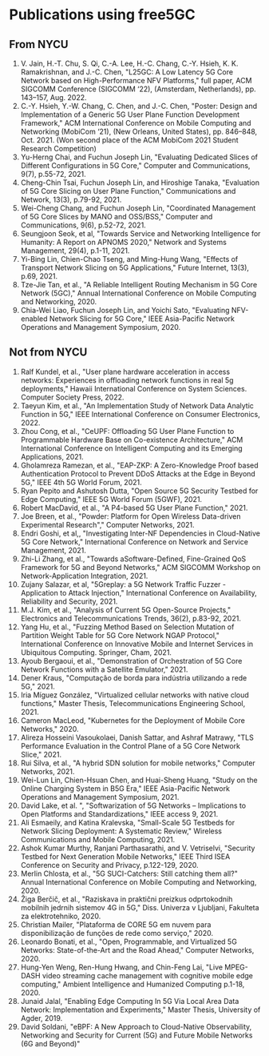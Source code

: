 <!-- Google tag (gtag.js) --> <script async src="https://www.googletagmanager.com/gtag/js?id=G-JETJ7TJ805"></script> <script> window.dataLayer = window.dataLayer || []; function gtag(){dataLayer.push(arguments);} gtag('js', new Date()); gtag('config', 'G-JETJ7TJ805'); </script>

# Publications using free5GC

## From NYCU
1. V. Jain, H.-T. Chu, S. Qi, C.-A. Lee, H.-C. Chang, C.-Y. Hsieh, K. K. Ramakrishnan, and J.-C. Chen, "L25GC: A Low Latency 5G Core Network based on High-Performance NFV Platforms," full paper, ACM SIGCOMM Conference (SIGCOMM ‘22), (Amsterdam, Netherlands), pp. 143–157, Aug. 2022.
2. C.-Y. Hsieh, Y.-W. Chang, C. Chen, and J.-C. Chen, "Poster: Design and Implementation of a Generic 5G User Plane Function Development Framework," ACM International Conference on Mobile Computing and Networking (MobiCom ‘21), (New Orleans, United States), pp. 846–848, Oct. 2021. (Won second place of the ACM MobiCom 2021 Student Research Competition)
3. Yu-Herng Chai, and Fuchun Joseph Lin, "Evaluating Dedicated Slices of Different Configurations in 5G Core," Computer and Communications, 9(7), p.55-72, 2021.
4. Cheng-Chin Tsai, Fuchun Joseph Lin, and Hiroshige Tanaka, "Evaluation of 5G Core Slicing on User Plane Function," Communications and Network, 13(3), p.79-92, 2021.
5. Wei-Cheng Chang, and Fuchun Joseph Lin, "Coordinated Management of 5G Core Slices by MANO and OSS/BSS," Computer and Communications, 9(6), p.52-72, 2021.
6. Seungjoon Seok, et al, "Towards Service and Networking Intelligence for Humanity: A Report on APNOMS 2020," Network and Systems Management, 29(4), p.1-11, 2021.
7. Yi-Bing Lin, Chien-Chao Tseng, and Ming-Hung Wang, "Effects of Transport Network Slicing on 5G Applications," Future Internet, 13(3), p.69, 2021.
8. Tze-Jie Tan, et al., "A Reliable Intelligent Routing Mechanism in 5G Core Network (5GC)," Annual International Conference on Mobile Computing and Networking, 2020.
9. Chia-Wei Liao, Fuchun Joseph Lin, and Yoichi Sato, "Evaluating NFV-enabled Network Slicing for 5G Core," IEEE Asia-Pacific Network Operations and Management Symposium, 2020.

## Not from NYCU
1. Ralf Kundel, et al., "User plane hardware acceleration in access networks: Experiences in offloading network functions in real 5g deployments," Hawaii International Conference on System Sciences. Computer Society Press, 2022.
2. Taeyun Kim, et al., "An Implementation Study of Network Data Analytic Function in 5G," IEEE International Conference on Consumer Electronics, 2022.
3. Zhou Cong, et al., "CeUPF: Offloading 5G User Plane Function to Programmable Hardware Base on Co-existence Architecture," ACM International Conference on Intelligent Computing and its Emerging Applications, 2021.
4. Gholamreza Ramezan, et al., "EAP-ZKP: A Zero-Knowledge Proof based Authentication Protocol to Prevent DDoS Attacks at the Edge in Beyond 5G," IEEE 4th 5G World Forum, 2021.
5. Ryan Pepito and Ashutosh Dutta, "Open Source 5G Security Testbed for Edge Computing," IEEE 5G World Forum (5GWF), 2021.
6. Robert MacDavid, et al., "A P4-based 5G User Plane Function," 2021.
7. Joe Breen, et al., "Powder: Platform for Open Wireless Data-driven Experimental Research"," Computer Networks, 2021.
8. Endri Goshi, et al,, "Investigating Inter-NF Dependencies in Cloud-Native 5G Core Network," International Conference on Network and Service Management, 2021.
9. Zhi-Li Zhang, et al., "Towards aSoftware-Defined, Fine-Grained QoS Framework for 5G and Beyond Networks," ACM SIGCOMM Workshop on Network-Application Integration, 2021.
10. Zujany Salazar, et al, "5Greplay: a 5G Network Traffic Fuzzer - Application to Attack Injection," International Conference on Availability, Reliability and Security, 2021.
11. M.J. Kim, et al., "Analysis of Current 5G Open-Source Projects," Electronics and Telecommunications Trends, 36(2), p.83-92, 2021.
12. Yang Hu, et al., "Fuzzing Method Based on Selection Mutation of Partition Weight Table for 5G Core Network NGAP Protocol," International Conference on Innovative Mobile and Internet Services in Ubiquitous Computing. Springer, Cham, 2021.
13. Ayoub Bergaoui, et al., "Demonstration of Orchestration of 5G Core Network Functions with a Satellite Emulator," 2021.
14. Dener Kraus, "Computação de borda para indústria utilizando a rede 5G," 2021.
15. Iria Míguez González, "Virtualized cellular networks with native cloud functions," Master Thesis, Telecommunications Engineering School, 2021.
16. Cameron MacLeod, "Kubernetes for the Deployment of Mobile Core Networks," 2020.
17. Alireza Hosseini Vasoukolaei, Danish Sattar, and Ashraf Matrawy, "TLS Performance Evaluation in the Control Plane of a 5G Core Network Slice," 2021.
18. Rui Silva, et al., "A hybrid SDN solution for mobile networks," Computer Networks, 2021.
19. Wei-Lun Lin, Chien-Hsuan Chen, and Huai-Sheng Huang, "Study on the Online Charging System in B5G Era," IEEE Asia-Pacific Network Operations and Management Symposium, 2021.
20. David Lake, et al. ", "Softwarization of 5G Networks – Implications to Open Platforms and Standardizations," IEEE access 9, 2021.
21. Ali Esmaeily, and Katina Kralevska, "Small-Scale 5G Testbeds for Network Slicing Deployment: A Systematic Review," Wireless Communications and Mobile Computing, 2021.
22. Ashok Kumar Murthy, Ranjani Parthasarathi, and V. Vetriselvi, "Security Testbed for Next Generation Mobile Networks," IEEE Third ISEA Conference on Security and Privacy, p.122-129, 2020.
23. Merlin Chlosta, et al., "5G SUCI-Catchers: Still catching them all?" Annual International Conference on Mobile Computing and Networking, 2020.
24. Žiga Berčič, et al., "Raziskava in praktični preizkus odprtokodnih mobilnih jedrnih sistemov 4G in 5G," Diss. Univerza v Ljubljani, Fakulteta za elektrotehniko, 2020.
25. Christian Mailer, "Plataforma de CORE 5G em nuvem para disponibilização de funções de rede como serviço," 2020.
26. Leonardo Bonati, et al., "Open, Programmable, and Virtualized 5G Networks: State-of-the-Art and the Road Ahead," Computer Networks, 2020.
27. Hung-Yen Weng, Ren-Hung Hwang, and Chin-Feng Lai, "Live MPEG-DASH video streaming cache management with cognitive mobile edge computing," Ambient Intelligence and Humanized Computing p.1-18, 2020.
28. Junaid Jalal, "Enabling Edge Computing In 5G Via Local Area Data Network: Implementation and Experiments," Master Thesis, University of Agder, 2019.
29. David Soldani, "eBPF: A New Approach to Cloud-Native Observability, Networking and Security for Current (5G) and Future Mobile Networks (6G and Beyond)"
